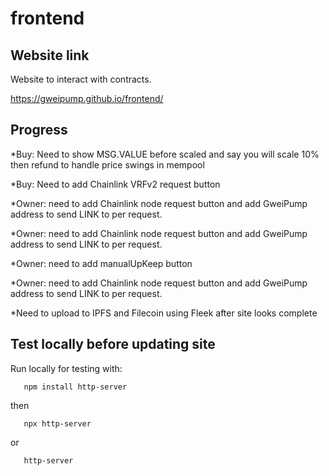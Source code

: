 # frontend

## Website link

Website to interact with contracts.

https://gweipump.github.io/frontend/

## Progress

*Buy: Need to show MSG.VALUE before scaled and say you will scale 10% then refund to handle price swings in mempool

*Buy: Need to add Chainlink VRFv2 request button

*Owner: need to add Chainlink node request button and add GweiPump address to send LINK to per request.

*Owner: need to add Chainlink node request button and add GweiPump address to send LINK to per request.

*Owner: need to add manualUpKeep button

*Owner: need to add Chainlink node request button and add GweiPump address to send LINK to per request.

*Need to upload to IPFS and Filecoin using Fleek after site looks complete


## Test locally before updating site

Run locally for testing with:

       npm install http-server

then

       npx http-server
or

       http-server
